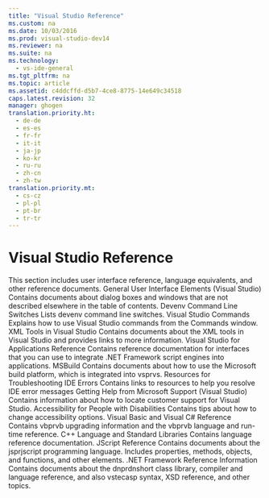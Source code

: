 ```yaml
---
title: "Visual Studio Reference"
ms.custom: na
ms.date: 10/03/2016
ms.prod: visual-studio-dev14
ms.reviewer: na
ms.suite: na
ms.technology: 
  - vs-ide-general
ms.tgt_pltfrm: na
ms.topic: article
ms.assetid: c4ddcffd-d5b7-4ce8-8775-14e649c34518
caps.latest.revision: 32
manager: ghogen
translation.priority.ht: 
  - de-de
  - es-es
  - fr-fr
  - it-it
  - ja-jp
  - ko-kr
  - ru-ru
  - zh-cn
  - zh-tw
translation.priority.mt: 
  - cs-cz
  - pl-pl
  - pt-br
  - tr-tr
---
```

# Visual Studio Reference
<?xml version="1.0" encoding="utf-8"?>
<developerOrientationDocument xmlns="http://ddue.schemas.microsoft.com/authoring/2003/5" xmlns:xlink="http://www.w3.org/1999/xlink" xmlns:xsi="http://www.w3.org/2001/XMLSchema-instance" xsi:schemaLocation="http://ddue.schemas.microsoft.com/authoring/2003/5 http://dduestorage.blob.core.windows.net/ddueschema/developer.xsd">
  <introduction>
    <para>This section includes user interface reference, language equivalents, and other reference documents. </para>
  </introduction>
  <inThisSection>
    <content>
      <definitionTable>
        <definedTerm>
          <link xlink:href="bc67652d-1001-4979-ba71-d57147d21928">General User Interface Elements (Visual Studio)</link>
        </definedTerm>
        <definition>
          <para>Contains documents about dialog boxes and windows that are not described elsewhere in the table of contents. </para>
        </definition>
        <definedTerm>
          <link xlink:href="e12bc6ed-74fd-4bea-8d7c-89b99c20bad8">Devenv Command Line Switches</link>
        </definedTerm>
        <definition>
          <para>Lists devenv command line switches.</para>
        </definition>
        <definedTerm>
          <link xlink:href="76ffa394-ee89-4629-aba9-1a62b72e6cc1">Visual Studio Commands</link>
        </definedTerm>
        <definition>
          <para>Explains how to use Visual Studio commands from the Commands window.</para>
        </definition>
        <definedTerm>
          <link xlink:href="1fd5de47-2d61-4180-9539-c2c4bf9ab768">XML Tools in Visual Studio</link>
        </definedTerm>
        <definition>
          <para>Contains documents about the XML tools in Visual Studio and provides links to more information.</para>
        </definition>
        <definedTerm>
          <link xlink:href="877a0fa3-4b6f-4056-b320-d8727793f708">Visual Studio for Applications Reference</link>
        </definedTerm>
        <definition>
          <para>Contains reference documentation for interfaces that you can use to integrate .NET Framework script engines into applications.</para>
        </definition>
        <definedTerm>
          <link xlink:href="e39f13f7-1e1d-4435-95ca-0c222bca071c">MSBuild</link>
        </definedTerm>
        <definition>
          <para>Contains documents about how to use the Microsoft build platform, which is integrated into <token>vsprvs</token>.</para>
        </definition>
        <definedTerm>
          <link xlink:href="8f866eb5-a206-4c16-807e-96a0f2c0e645">Resources for Troubleshooting IDE Errors</link>
        </definedTerm>
        <definition>
          <para>Contains links to resources to help you resolve IDE error messages</para>
        </definition>
        <definedTerm>
          <link xlink:href="e0846d4d-2ce1-48e3-b219-674ff070bf4e">Getting Help from Microsoft Support (Visual Studio)</link>
        </definedTerm>
        <definition>
          <para>Contains information about how to locate customer support for Visual Studio.</para>
        </definition>
        <definedTerm>
          <link xlink:href="6bbcfc31-edbe-4143-a703-fde023efbb62">Accessibility for People with Disabilities</link>
        </definedTerm>
        <definition>
          <para>Contains tips about how to change accessibility options.</para>
        </definition>
      </definitionTable>
    </content>
  </inThisSection>
  <relatedSections>
    <content>
      <definitionTable>
        <definedTerm>
          <link xlink:href="DF6E7C50-5F3E-4381-98ED-BA5C3E9FE228">Visual Basic and Visual C# Reference</link>
        </definedTerm>
        <definition>
          <para>Contains <token>vbprvb</token> upgrading information and the <token>vbprvb</token> language and run-time reference.</para>
        </definition>
        <definedTerm>
          <link xlink:href="c26a6682-961a-43ef-ad33-2adc612f69ac">C++ Language and Standard Libraries</link>
        </definedTerm>
        <definition>
          <para>Contains language reference documentation.</para>
        </definition>
        <definedTerm>
          <legacyLink xlink:href="2e47f004-963c-4661-b887-a14e4660aadd">JScript Reference</legacyLink>
        </definedTerm>
        <definition>
          <para>Contains documents about the <token>jsprjscript</token> programming language. Includes properties, methods, objects, and functions, and other elements.</para>
        </definition>
        <definedTerm>
          <link xlink:href="8b202505-608b-4223-bbd9-2ace3d73e6cd">.NET Framework Reference Information</link>
        </definedTerm>
        <definition>
          <para>Contains documents about the <token>dnprdnshort</token> class library, compiler and language reference, and also <token>vstecasp</token> syntax, XSD reference, and other topics.</para>
        </definition>
      </definitionTable>
    </content>
  </relatedSections>
  <relatedTopics />
</developerOrientationDocument>